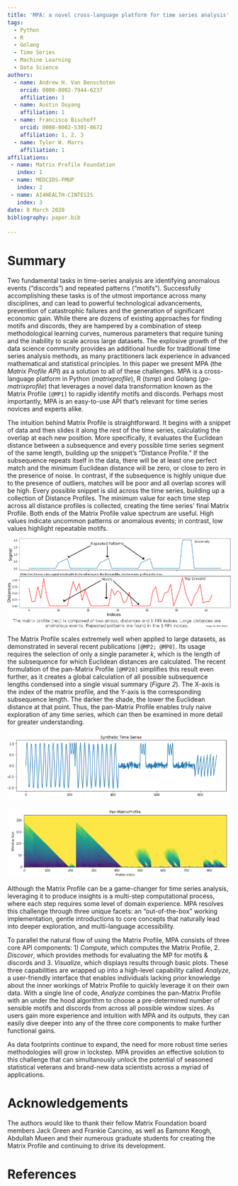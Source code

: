 ```yaml
---
title: 'MPA: a novel cross-language platform for time series analysis'
tags:
  - Python
  - R
  - Golang
  - Time Series
  - Machine Learning
  - Data Science
authors:
  - name: Andrew H. Van Benschoten
    orcid: 0000-0002-7944-6237
    affiliation: 1
  - name: Austin Ouyang
    affiliation: 1
  - name: Francisco Bischoff
    orcid: 0000-0002-5301-8672
    affiliation: 1, 2, 3
  - name: Tyler W. Marrs
    affiliation: 1
affiliations:
 - name: Matrix Profile Foundation
   index: 1
 - name: MEDCIDS-FMUP
   index: 2
 - name: AI4HEALTH-CINTESIS
   index: 3
date: 8 March 2020
bibliography: paper.bib

---
```


# Summary

Two fundamental tasks in time-series analysis are identifying anomalous events (“discords”) and repeated patterns (“motifs”). Successfully accomplishing these tasks is of the utmost importance across many disciplines, and can lead to powerful technological advancements, prevention of catastrophic failures and the generation of significant economic gain. While there are dozens of existing approaches for finding motifs and discords, they are hampered by a combination of steep methodological learning curves, numerous parameters that require tuning and the inability to scale across large datasets. The explosive growth of the data science community provides an additional hurdle for traditional time series analysis methods, as many practitioners lack experience in advanced mathematical and statistical principles. In this paper we present MPA (the _Matrix Profile API_) as a solution to all of these challenges. MPA is a cross-language platform in Python (_matrixprofile_), R (_tsmp_) and Golang (_go-matrixprofile_) that leverages a novel data transformation known as the Matrix Profile `[@MP1]` to rapidly identify motifs and discords. Perhaps most importantly, MPA is an easy-to-use API that’s relevant for time series novices and experts alike.

The intuition behind Matrix Profile is straightforward. It begins with a snippet of data and then slides it along the rest of the time series, calculating the overlap at each new position. More specifically, it evaluates the Euclidean distance between a subsequence and every possible time series segment of the same length, building up the snippet’s “Distance Profile.” If the subsequence repeats itself in the data, there will be at least one perfect match and the minimum Euclidean distance will be zero, or close to zero in the presence of noise. In contrast, if the subsequence is highly unique due to the presence of outliers, matches will be poor and all overlap scores will be high. Every possible snippet is slid across the time series, building up a collection of Distance Profiles. The minimum value for each time step across all distance profiles is collected, creating the time series' final Matrix Profile. Both ends of the Matrix Profile value spectrum are useful. High values indicate uncommon patterns or anomalous events; in contrast, low values highlight repeatable motifs.

![Overview of the Matrix Profile.\label{fig:example0}](mp_overview_paper.png)

The Matrix Profile scales extremely well when applied to large datasets, as demonstrated in several recent publications `[@MP2; @MP8]`. Its usage requires the selection of only a single parameter _k_, which is the length of the subsequence for which Euclidean distances are calculated. The recent formulation of the pan-Matrix Profile `[@MP20]` simplifies this result even further,  as it creates a global calculation of all possible subsequence lengths condensed into a single visual summary (*Figure 2*). The X-axis is the index of the matrix profile, and the Y-axis is the corresponding subsequence length. The darker the shade, the lower the Euclidean distance at that point. Thus, the pan-Matrix Profile enables truly naive exploration of any time series, which can then be examined in more detail for greater understanding.

![A synthetic time series.\label{fig:example1}](synthetic-time-series.png)

![The pan-Matrix Profile of the time series in Figure 2.\label{fig:example2}](pan_mp.png)

Although the Matrix Profile can be a game-changer for time series analysis, leveraging it to produce insights is a multi-step computational process, where each step requires some level of domain experience. MPA resolves this challenge through three unique facets: an “out-of-the-box” working implementation, gentle introductions to core concepts that naturally lead into deeper exploration, and multi-language accessibility. 

To parallel the natural flow of using the Matrix Profile, MPA consists of three core API components: 1) _Compute_, which computes the Matrix Profile, 2. _Discover_, which provides methods for evaluating the MP for motifs & discords and 3. _Visualize_, which displays results through basic plots. These three capabilities are wrapped up into a high-level capability called _Analyze_, a user-friendly interface that enables individuals lacking prior knowledge about the inner workings of Matrix Profile to quickly leverage it on their own data. With a single line of code, _Analyze_ combines the pan-Matrix Profile with an under the hood algorithm to choose a pre-determined number of sensible motifs and discords from across all possible window sizes. As users gain more experience and intuition with MPA and its outputs, they can easily dive deeper into any of the three core components to make further functional gains. 

As data footprints continue to expand, the need for more robust time series methodologies will grow in lockstep. MPA provides an effective solution to this challenge that can simultanously unlock the potential of seasoned statistical veterans and brand-new data scientists across a myriad of applications.


# Acknowledgements

The authors would like to thank their fellow Matrix Foundation board members Jack Green and Frankie Cancino, as well as Eamonn Keogh, Abdullah Mueen and their numerous graduate students for creating the Matrix Profile and continuing to drive its development.

# References
